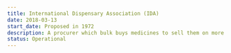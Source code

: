 ```yaml
---
title: International Dispensary Association (IDA)
date: 2018-03-13
start_date: Proposed in 1972
description: A procurer which bulk buys medicines to sell them on more cheaply
status: Operational
---
```

